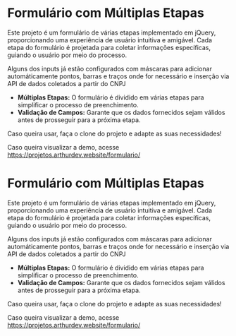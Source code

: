 # Formulário com Múltiplas Etapas

Este projeto é um formulário de várias etapas implementado em jQuery, proporcionando uma experiência de usuário intuitiva e amigável. Cada etapa do formulário é projetada para coletar informações específicas, guiando o usuário por meio do processo.

Alguns dos inputs já estão configurados com máscaras para adicionar automáticamente pontos, barras e traços onde for necessário e inserção via API de dados coletados a partir do CNPJ

-   **Múltiplas Etapas:** O formulário é dividido em várias etapas para simplificar o processo de preenchimento.
-   **Validação de Campos:** Garante que os dados fornecidos sejam válidos antes de prosseguir para a próxima etapa.

Caso queira usar, faça o clone do projeto e adapte as suas necessidades!

Caso queira visualizar a demo, acesse https://projetos.arthurdev.website/formulario/

# Formulário com Múltiplas Etapas

Este projeto é um formulário de várias etapas implementado em jQuery, proporcionando uma experiência de usuário intuitiva e amigável. Cada etapa do formulário é projetada para coletar informações específicas, guiando o usuário por meio do processo.

Alguns dos inputs já estão configurados com máscaras para adicionar automáticamente pontos, barras e traços onde for necessário e inserção via API de dados coletados a partir do CNPJ

-   **Múltiplas Etapas:** O formulário é dividido em várias etapas para simplificar o processo de preenchimento.
-   **Validação de Campos:** Garante que os dados fornecidos sejam válidos antes de prosseguir para a próxima etapa.

Caso queira usar, faça o clone do projeto e adapte as suas necessidades!

Caso queira visualizar a demo, acesse https://projetos.arthurdev.website/formulario/
